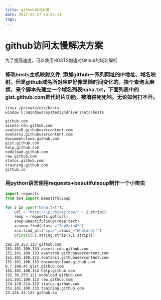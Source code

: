 ```yaml
---
title: github访问太慢
date: 2017-02-27 23:02:11
tags:
---
```

# github访问太慢解决方案

  为了提高速度，可以使用HOSTS加速对Github的域名解析

### 修改hosts主机映射文件, 添加github一系列网址的IP地址、域名映射。但是github域名所对应IP好像是随时间变化的，挨个查询太麻烦，来个脚本先建立一个域名列表haha.txt，下面列表中的gist.github.com是代码片功能，被墙得死死地。无论如何打不开。

```shell
linux /private/etc/hosts
window C:\Windows\System32\drivers\etc\hosts

github.com
assets-cdn.github.com
avatars0.githubusercontent.com
avatars1.githubusercontent.com
documentcloud.github.com
gist.github.com
help.github.com
nodeload.github.com
raw.github.com
status.github.com
training.github.com
github.io
```



### 用python语言使用requests+beautifulsoup制作一个小爬虫

``` python
import requests
from bs4 import BeautifulSoup

for i in open("haha.txt"):
    url = "http://ip.chinaz.com/" + i.strip()
    resp = requests.get(url)
    soup=BeautifulSoup(resp.text)
    x=soup.find(class_="IcpMain02")
    x=x.find_all("span",class_="Whwtdhalf")
    print(x[5].string.strip(),i.strip())

```

```shell
192.30.253.113 github.com
151.101.100.133 assets-cdn.github.com
151.101.100.133 avatars0.githubusercontent.com
151.101.100.133 avatars1.githubusercontent.com
151.101.100.133 documentcloud.github.com
8.7.198.45 gist.github.com
151.101.100.133 help.github.com
192.30.253.121 nodeload.github.com
151.101.100.133 raw.github.com
174.129.214.132 status.github.com
151.101.100.133 training.github.com
23.235.33.133 github.io
```
